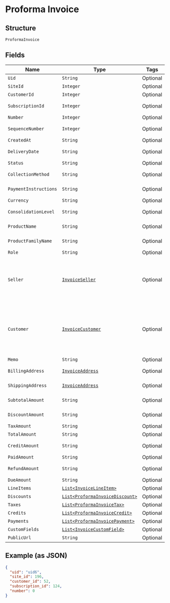 
# Proforma Invoice

## Structure

`ProformaInvoice`

## Fields

| Name | Type | Tags | Description | Getter | Setter |
|  --- | --- | --- | --- | --- | --- |
| `Uid` | `String` | Optional | - | String getUid() | setUid(String uid) |
| `SiteId` | `Integer` | Optional | - | Integer getSiteId() | setSiteId(Integer siteId) |
| `CustomerId` | `Integer` | Optional | - | Integer getCustomerId() | setCustomerId(Integer customerId) |
| `SubscriptionId` | `Integer` | Optional | - | Integer getSubscriptionId() | setSubscriptionId(Integer subscriptionId) |
| `Number` | `Integer` | Optional | - | Integer getNumber() | setNumber(Integer number) |
| `SequenceNumber` | `Integer` | Optional | - | Integer getSequenceNumber() | setSequenceNumber(Integer sequenceNumber) |
| `CreatedAt` | `String` | Optional | - | String getCreatedAt() | setCreatedAt(String createdAt) |
| `DeliveryDate` | `String` | Optional | - | String getDeliveryDate() | setDeliveryDate(String deliveryDate) |
| `Status` | `String` | Optional | - | String getStatus() | setStatus(String status) |
| `CollectionMethod` | `String` | Optional | - | String getCollectionMethod() | setCollectionMethod(String collectionMethod) |
| `PaymentInstructions` | `String` | Optional | - | String getPaymentInstructions() | setPaymentInstructions(String paymentInstructions) |
| `Currency` | `String` | Optional | - | String getCurrency() | setCurrency(String currency) |
| `ConsolidationLevel` | `String` | Optional | - | String getConsolidationLevel() | setConsolidationLevel(String consolidationLevel) |
| `ProductName` | `String` | Optional | - | String getProductName() | setProductName(String productName) |
| `ProductFamilyName` | `String` | Optional | - | String getProductFamilyName() | setProductFamilyName(String productFamilyName) |
| `Role` | `String` | Optional | - | String getRole() | setRole(String role) |
| `Seller` | [`InvoiceSeller`](../../doc/models/invoice-seller.md) | Optional | Information about the seller (merchant) listed on the masthead of the invoice. | InvoiceSeller getSeller() | setSeller(InvoiceSeller seller) |
| `Customer` | [`InvoiceCustomer`](../../doc/models/invoice-customer.md) | Optional | Information about the customer who is owner or recipient the invoiced subscription. | InvoiceCustomer getCustomer() | setCustomer(InvoiceCustomer customer) |
| `Memo` | `String` | Optional | - | String getMemo() | setMemo(String memo) |
| `BillingAddress` | [`InvoiceAddress`](../../doc/models/invoice-address.md) | Optional | - | InvoiceAddress getBillingAddress() | setBillingAddress(InvoiceAddress billingAddress) |
| `ShippingAddress` | [`InvoiceAddress`](../../doc/models/invoice-address.md) | Optional | - | InvoiceAddress getShippingAddress() | setShippingAddress(InvoiceAddress shippingAddress) |
| `SubtotalAmount` | `String` | Optional | - | String getSubtotalAmount() | setSubtotalAmount(String subtotalAmount) |
| `DiscountAmount` | `String` | Optional | - | String getDiscountAmount() | setDiscountAmount(String discountAmount) |
| `TaxAmount` | `String` | Optional | - | String getTaxAmount() | setTaxAmount(String taxAmount) |
| `TotalAmount` | `String` | Optional | - | String getTotalAmount() | setTotalAmount(String totalAmount) |
| `CreditAmount` | `String` | Optional | - | String getCreditAmount() | setCreditAmount(String creditAmount) |
| `PaidAmount` | `String` | Optional | - | String getPaidAmount() | setPaidAmount(String paidAmount) |
| `RefundAmount` | `String` | Optional | - | String getRefundAmount() | setRefundAmount(String refundAmount) |
| `DueAmount` | `String` | Optional | - | String getDueAmount() | setDueAmount(String dueAmount) |
| `LineItems` | [`List<InvoiceLineItem>`](../../doc/models/invoice-line-item.md) | Optional | - | List<InvoiceLineItem> getLineItems() | setLineItems(List<InvoiceLineItem> lineItems) |
| `Discounts` | [`List<ProformaInvoiceDiscount>`](../../doc/models/proforma-invoice-discount.md) | Optional | - | List<ProformaInvoiceDiscount> getDiscounts() | setDiscounts(List<ProformaInvoiceDiscount> discounts) |
| `Taxes` | [`List<ProformaInvoiceTax>`](../../doc/models/proforma-invoice-tax.md) | Optional | - | List<ProformaInvoiceTax> getTaxes() | setTaxes(List<ProformaInvoiceTax> taxes) |
| `Credits` | [`List<ProformaInvoiceCredit>`](../../doc/models/proforma-invoice-credit.md) | Optional | - | List<ProformaInvoiceCredit> getCredits() | setCredits(List<ProformaInvoiceCredit> credits) |
| `Payments` | [`List<ProformaInvoicePayment>`](../../doc/models/proforma-invoice-payment.md) | Optional | - | List<ProformaInvoicePayment> getPayments() | setPayments(List<ProformaInvoicePayment> payments) |
| `CustomFields` | [`List<InvoiceCustomField>`](../../doc/models/invoice-custom-field.md) | Optional | - | List<InvoiceCustomField> getCustomFields() | setCustomFields(List<InvoiceCustomField> customFields) |
| `PublicUrl` | `String` | Optional | - | String getPublicUrl() | setPublicUrl(String publicUrl) |

## Example (as JSON)

```json
{
  "uid": "uid6",
  "site_id": 196,
  "customer_id": 52,
  "subscription_id": 124,
  "number": 0
}
```

